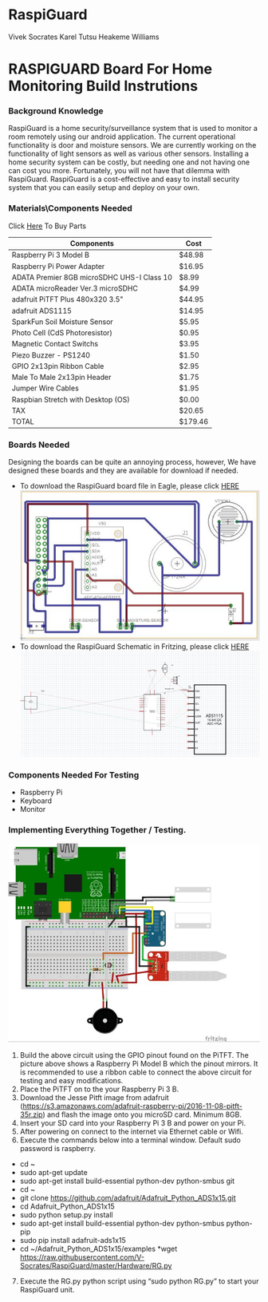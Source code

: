 # RaspiGuard
Vivek Socrates
Karel Tutsu
Heakeme Williams

# RASPIGUARD Board For Home Monitoring Build Instrutions

### Background Knowledge
RaspiGuard is a home security/surveillance system that is used to monitor a room remotely using our android application. The current operational functionality is door and moisture sensors. We are currently working on the functionality of light sensors as well as various other sensors. Installing a home security system can be costly, but needing one and not having one can cost you more. Fortunately, you will not have that dilemma with RaspiGuard. RaspiGuard is a cost-effective and easy to install security system that you can easily setup and deploy on your own. 

### Materials\Components Needed 
Click [Here](https://www.adafruit.com/) To Buy Parts

Components	   |                                Cost
------------ |  ---------------------------------------
 Raspberry Pi 3 Model B	 |                     $48.98
 Raspberry Pi Power Adapter	|                  $16.95
 ADATA Premier 8GB microSDHC UHS-I Class 10	|  $8.99
ADATA microReader Ver.3 microSDHC	          |  $4.99
adafruit PiTFT Plus 480x320 3.5"	          |  $44.95
adafruit ADS1115	                          |  $14.95
SparkFun Soil Moisture Sensor	              |  $5.95
 Photo Cell (CdS Photoresistor)	            |  $0.95
 Magnetic Contact Switchs	                  |  $3.95
 Piezo Buzzer - PS1240	                      |  $1.50
 GPIO 2x13pin Ribbon Cable	                  |  $2.95
 Male To Male 2x13pin Header	                |  $1.75
 Jumper Wire Cables	                        |  $1.95
Raspbian Stretch with Desktop (OS)	        |  $0.00
TAX	                                        | $20.65
TOTAL	                                      | $179.46

### Boards Needed 

Designing the boards can be quite an annoying process, however, We have designed these boards and they are available for download if needed. 
* To download the RaspiGuard board file in Eagle, please click [HERE](https://github.com/V-Socrates/RaspiGuard/blob/master/Hardware/RaspiGuardProtoBoard.zip)
![Image of the RaspiGuard Board](https://github.com/V-Socrates/RaspiGuard/blob/master/Images/RaspiguardBoard.JPG)
* To download the RaspiGuard Schematic in Fritzing, please click [HERE](https://github.com/V-Socrates/RaspiGuard/blob/master/Hardware/RaspiGuard%20Schematic.fzz)
![Image of the RaspiGuard Board](https://github.com/V-Socrates/RaspiGuard/blob/master/Images/FritzingSchematic.JPG)

### Components Needed For Testing

* Raspberry Pi 
* Keyboard
* Monitor

### Implementing Everything Together / Testing.

![Image of the RaspiGuard Board](https://github.com/V-Socrates/RaspiGuard/blob/master/Images/PCB.JPG)

1.	Build the above circuit using the GPIO pinout found on the PiTFT. The picture above shows a Raspberry Pi Model B which the pinout mirrors. It is recommended to use a ribbon cable to connect the above circuit for testing and easy modifications.
2.	Place the PiTFT on to the your Raspberry Pi 3 B.
3.	Download the Jesse Pitft image from adafruit (https://s3.amazonaws.com/adafruit-raspberry-pi/2016-11-08-pitft-35r.zip) and flash the image onto you microSD card. Minimum 8GB.
4.	Insert your SD card into your Raspberry Pi 3 B and power on your Pi.
5.	After powering on connect to the internet via Ethernet cable or Wifi.
6.	Execute the commands below into a terminal window. Default sudo password is raspberry.
* cd ~
* sudo apt-get update
* sudo apt-get install build-essential python-dev python-smbus git
* cd ~
* git clone https://github.com/adafruit/Adafruit_Python_ADS1x15.git
* cd Adafruit_Python_ADS1x15
* sudo python setup.py install
* sudo apt-get install build-essential python-dev python-smbus python-pip
* sudo pip install adafruit-ads1x15
* cd ~/Adafruit_Python_ADS1x15/examples
*wget https://raw.githubusercontent.com/V-Socrates/RaspiGuard/master/Hardware/RG.py

7.	Execute the RG.py python script using “sudo python RG.py” to start your RaspiGuard unit.



